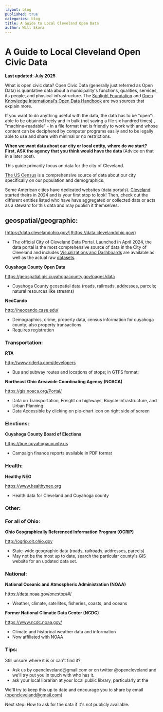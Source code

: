 ```yaml
---
layout: blog
published: true
categories: blog
title: A Guide to Local Cleveland Open Data
author: Will Skora
---
```


# A Guide to Local Cleveland Open Civic Data

**Last updated: July 2025**

What is open civic data? Open Civic Data (generally just referred as Open Data) is quantative data about a municipality's functions, qualities, services, its people, and physical infrastructure. The [Sunlight Foundation](https://sunlightfoundation.com/2013/09/16/your-guidelines-to-open-data-guidelines-pt-2-stages-of-development/) and [Open Knowledge International's Open Data Handbook](http://opendatahandbook.org/guide/en/what-is-open-data/) are two sources that explain more.


If you want to do anything useful with the data, the data has to be "open": able to be obtained freely and in bulk (not saving a file six hundred times) , "machine-readable" - in a file format that is friendly to work with and whose content can be deciphered by computer programs easily and to be legally able to use and share with minimal or no restrictions.

<strong> When we want data about our city or local entity, where do we start? First, ASK the agency that you think would have the data </strong> (Advice on that in a later post).

This guide primarily focus on data for the city of Cleveland.


[The US Census](https://www.census.gov/data.html) is a comprehensive source of data about our city specifically on our population and demographics.

Some American cities have dedicated websites (data portals). [Cleveland](https://data.clevelandohio.gov/) started theirs in 2024 and is your first stop to look! Then, check out the different entities listed who have have aggregated or collected data or acts as a steward for this data and may publish it themselves.

<h2>geospatial/geographic:</h2>

[https://data.clevelandohio.gov/](https://data.clevelandohio.gov/)
* The official City of Cleveland Data Portal. Launched in April 2024, the data portal is the most comprehensive source of data in the City of Cleveland and includes [Visualizations and Dashboards](https://data.clevelandohio.gov/pages/apps-maps) are available as well as the actual raw [datasets](https://data.clevelandohio.gov/search?collection=Dataset).

**Cuyahoga County Open Data**

<https://geospatial.gis.cuyahogacounty.gov/pages/data>
* Cuyahoga County geospatial data (roads, railroads, addresses, parcels; natural resources like streams)

**NeoCando**

<http://neocando.case.edu/>
* Demographics, crime, property data, census information for cuyahoga county; also property transactions
* Requires registration


<h3>Transportation:</h3>

**RTA**

<http://www.riderta.com/developers>
* Bus and subway routes and locations of stops; in GTFS format;

**Northeast Ohio Areawide Coordinating Agency (NOACA)**

<https://gis.noaca.org/Portal/>
* Data on Transportation, Freight on highways, Bicycle Infrastructure, and Urban Planning
* Data Accessible by clicking on pie-chart icon on right side of screen


<h3>Elections:</h3>

**Cuyahoga County Board of Elections**

<https://boe.cuyahogacounty.us>
* Campaign finance reports available in PDF format


<h3>Health:</h3>

**Healthy NEO**

<https://www.healthyneo.org>
* Health data for Cleveland and Cuyahoga county


<h3>Other:</h3>


<h3>For all of Ohio:</h3>

**Ohio Geographically Referenced Information Program (OGRIP)**

<http://ogrip.oit.ohio.gov>
* State-wide geographic data (roads, railroads, addresses, parcels)
* May not be the most up to date, search the particular county's GIS website for an updated data set.


<h3>National:</h3>

**National Oceanic and Atmospheric Administration (NOAA)**

 <https://data.noaa.gov/onestop/#/>
* Weather, climate, satellites, fisheries, coasts, and oceans

 **Former National Climatic Data Center (NCDC)**

 <https://www.ncdc.noaa.gov/>
* Climate and historical weather data and information
* Now affiliated with NOAA


<h3>Tips:</h3>

Still unsure where it is or can't find it?
<ul>
<li>Ask us by opencleveland@gmail.com or on twitter @opencleveland and we'll try put you in touch with who has it.</li>
<li> ask your local librarian at your local public library, particularly at the </li>

</ul>

We'll try to keep this up to date and encourage you to share by email (opencleveland@gmail.com)


Next step: How to ask for the data if it's not publicly available.
